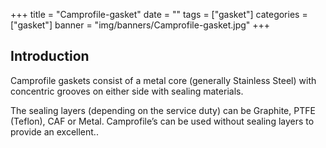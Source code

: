 +++
title = "Camprofile-gasket"
date = ""
tags = ["gasket"]
categories = ["gasket"]
banner = "img/banners/Camprofile-gasket.jpg"
+++

## Introduction

Camprofile gaskets consist of a metal core (generally Stainless Steel) with concentric grooves on either side with sealing materials. 

The sealing layers (depending on the service duty) can be Graphite, PTFE (Teflon), CAF or Metal. Camprofile’s can be used without sealing layers to provide an excellent.. 